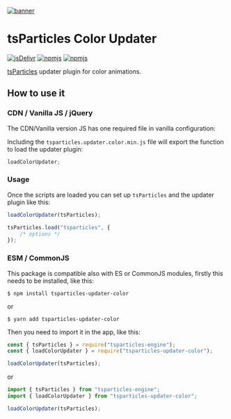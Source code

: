 [![banner](https://particles.js.org/images/banner2.png)](https://particles.js.org)

# tsParticles Color Updater

[![jsDelivr](https://data.jsdelivr.com/v1/package/npm/tsparticles-updater-color/badge)](https://www.jsdelivr.com/package/npm/tsparticles-updater-color)
[![npmjs](https://badge.fury.io/js/tsparticles-updater-color.svg)](https://www.npmjs.com/package/tsparticles-updater-color)
[![npmjs](https://img.shields.io/npm/dt/tsparticles-updater-color)](https://www.npmjs.com/package/tsparticles-updater-color)

[tsParticles](https://github.com/matteobruni/tsparticles) updater plugin for color animations.

## How to use it

### CDN / Vanilla JS / jQuery

The CDN/Vanilla version JS has one required file in vanilla configuration:

Including the `tsparticles.updater.color.min.js` file will export the function to load the updater plugin:

```javascript
loadColorUpdater;
```

### Usage

Once the scripts are loaded you can set up `tsParticles` and the updater plugin like this:

```javascript
loadColorUpdater(tsParticles);

tsParticles.load("tsparticles", {
    /* options */
});
```

### ESM / CommonJS

This package is compatible also with ES or CommonJS modules, firstly this needs to be installed, like this:

```shell
$ npm install tsparticles-updater-color
```

or

```shell
$ yarn add tsparticles-updater-color
```

Then you need to import it in the app, like this:

```javascript
const { tsParticles } = require("tsparticles-engine");
const { loadColorUpdater } = require("tsparticles-updater-color");

loadColorUpdater(tsParticles);
```

or

```javascript
import { tsParticles } from "tsparticles-engine";
import { loadColorUpdater } from "tsparticles-updater-color";

loadColorUpdater(tsParticles);
```
